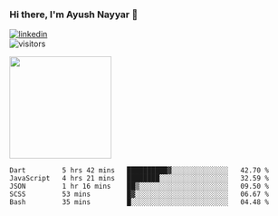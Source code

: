 ### Hi there, I'm Ayush Nayyar 👋

[<img src='https://img.shields.io/badge/LinkedIn-0077B5?style=for-the-badge&logo=linkedin&logoColor=white' alt='linkedin'>](https://linkedin.com/in/ayush-nayyar)  
![visitors](https://visitor-badge.glitch.me/badge?page_id=ayushnayyar.visitor-badge)

<img height="180em" src="https://github-readme-stats.vercel.app/api?username=ayushnayyar&show_icons=true&hide_border=true&&count_private=true&include_all_commits=true" />

<!--START_SECTION:waka-->
```text
Dart         5 hrs 42 mins   ██████████▓░░░░░░░░░░░░░░   42.70 % 
JavaScript   4 hrs 21 mins   ████████░░░░░░░░░░░░░░░░░   32.59 % 
JSON         1 hr 16 mins    ██▒░░░░░░░░░░░░░░░░░░░░░░   09.50 % 
SCSS         53 mins         █▓░░░░░░░░░░░░░░░░░░░░░░░   06.67 % 
Bash         35 mins         █░░░░░░░░░░░░░░░░░░░░░░░░   04.48 % 
```
<!--END_SECTION:waka-->

<!--
**ayushnayyar/ayushnayyar** is a ✨ _special_ ✨ repository because its `README.md` (this file) appears on your GitHub profile.

Here are some ideas to get you started:

- 🔭 I’m currently working on ...
- 🌱 I’m currently learning ...
- 👯 I’m looking to collaborate on ...
- 🤔 I’m looking for help with ...
- 💬 Ask me about ...
- 📫 How to reach me: ...
- 😄 Pronouns: ...
- ⚡ Fun fact: ...
-->
